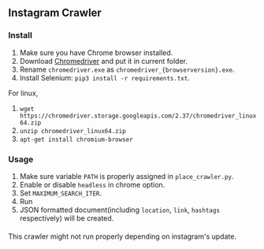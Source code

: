 ## Instagram Crawler

### Install

1. Make sure you have Chrome browser installed.
2. Download [Chromedriver](https://sites.google.com/a/chromium.org/chromedriver/) and put it in current folder.
3. Rename `chromedriver.exe` as `chromedriver_{browserversion}.exe`.
3. Install Selenium: `pip3 install -r requirements.txt`.

For linux,
1. `wget https://chromedriver.storage.googleapis.com/2.37/chromedriver_linux64.zip`
2. `unzip chromedriver_linux64.zip`
3. `apt-get install chromium-browser`

### Usage

1. Make sure variable `PATH` is properly assigned in `place_crawler.py`.
2. Enable or disable `headless` in chrome option.
3. Set `MAXIMUM_SEARCH_ITER`.
4. Run
5. JSON formatted document(including `location`, `link`, `hashtags` respectively) will be created.

####

This crawler might not run properly depending on instagram's update.